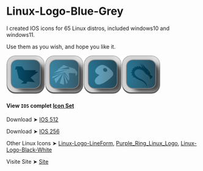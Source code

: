 # Linux-Logo-Blue-Grey

I created IOS icons for 65 Linux distros, included windows10 and windows11.

Use them as you wish, and hope you like it. 

<img src="IOS_256/Feren.png" alt="Github Project" style="width:20%;"><img src="IOS_256/Garuda.png" alt="Github Project" style="width:20%;"><img src="IOS_256/Gentoo.png" alt="Github Project" style="width:20%;"><img src="IOS_256/Kali.png" alt="Github Project" style="width:20%;"> 

#### View `IOS` complet [Icon Set](https://github.com/chris1111/Linux-Logo-Blue-Grey/blob/main/View-Set-IOS.md)

Download ➤ [IOS 512](https://minhaskamal.github.io/DownGit/#/home?url=https://github.com/chris1111/Linux-Logo-Blue-Grey/tree/main/IOS_512)

Download ➤ [IOS 256](https://minhaskamal.github.io/DownGit/#/home?url=https://github.com/chris1111/Linux-Logo-Blue-Grey/tree/main/IOS_256)

Other Linux Icons ➤ [Linux-Logo-LineForm](https://github.com/chris1111/Linux-Logo-LineForm), [Purple_Ring_Linux_Logo](https://github.com/chris1111/Purple_Ring_Linux_Logo), [Linux-Logo-Black-White](https://github.com/chris1111/Linux-Logo-Black-White)

Visite Site ➤ [Site](https://chris1111.github.io/Linux-Logo-Blue-Grey/)
